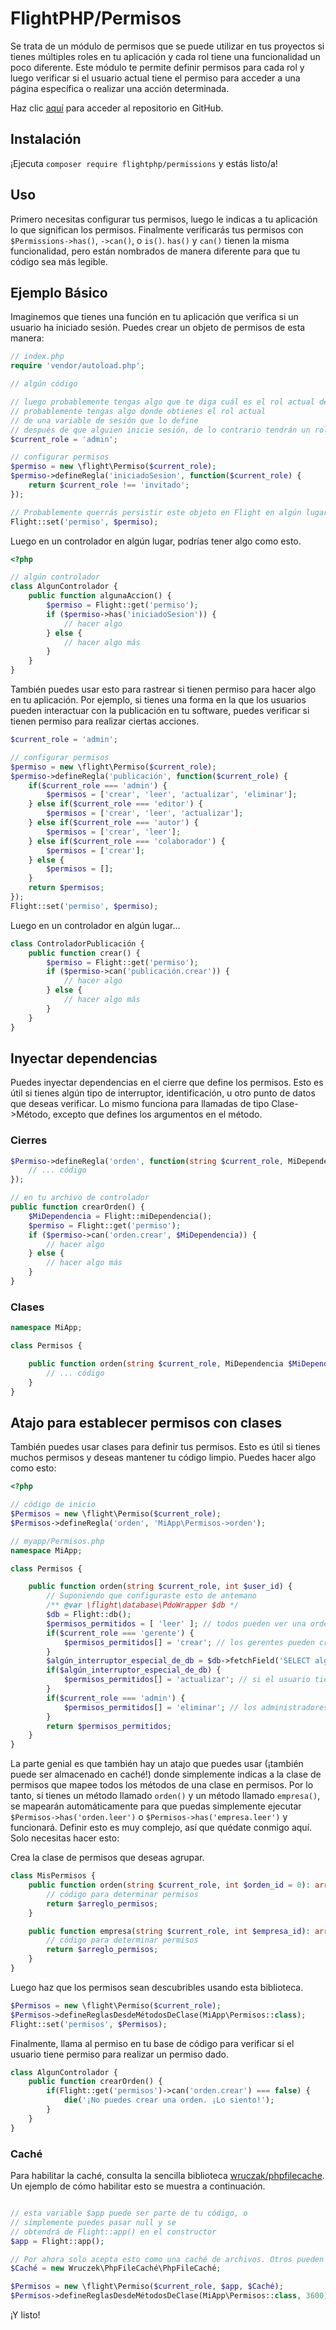# FlightPHP/Permisos

Se trata de un módulo de permisos que se puede utilizar en tus proyectos si tienes múltiples roles en tu aplicación y cada rol tiene una funcionalidad un poco diferente. Este módulo te permite definir permisos para cada rol y luego verificar si el usuario actual tiene el permiso para acceder a una página específica o realizar una acción determinada.

Haz clic [aquí](https://github.com/flightphp/permissions) para acceder al repositorio en GitHub.

Instalación
-------
¡Ejecuta `composer require flightphp/permissions` y estás listo/a!

Uso
-------
Primero necesitas configurar tus permisos, luego le indicas a tu aplicación lo que significan los permisos. Finalmente verificarás tus permisos con `$Permissions->has()`, `->can()`, o `is()`. `has()` y `can()` tienen la misma funcionalidad, pero están nombrados de manera diferente para que tu código sea más legible.

## Ejemplo Básico

Imaginemos que tienes una función en tu aplicación que verifica si un usuario ha iniciado sesión. Puedes crear un objeto de permisos de esta manera:

```php
// index.php
require 'vendor/autoload.php';

// algún código

// luego probablemente tengas algo que te diga cuál es el rol actual de la persona
// probablemente tengas algo donde obtienes el rol actual
// de una variable de sesión que lo define
// después de que alguien inicie sesión, de lo contrario tendrán un rol de 'invitado' o 'público'.
$current_role = 'admin';

// configurar permisos
$permiso = new \flight\Permiso($current_role);
$permiso->defineRegla('iniciadoSesion', function($current_role) {
	return $current_role !== 'invitado';
});

// Probablemente querrás persistir este objeto en Flight en algún lugar
Flight::set('permiso', $permiso);
```

Luego en un controlador en algún lugar, podrías tener algo como esto.

```php
<?php

// algún controlador
class AlgunControlador {
	public function algunaAccion() {
		$permiso = Flight::get('permiso');
		if ($permiso->has('iniciadoSesion')) {
			// hacer algo
		} else {
			// hacer algo más
		}
	}
}
```

También puedes usar esto para rastrear si tienen permiso para hacer algo en tu aplicación.
Por ejemplo, si tienes una forma en la que los usuarios pueden interactuar con la publicación en tu software, puedes
verificar si tienen permiso para realizar ciertas acciones.

```php
$current_role = 'admin';

// configurar permisos
$permiso = new \flight\Permiso($current_role);
$permiso->defineRegla('publicación', function($current_role) {
	if($current_role === 'admin') {
		$permisos = ['crear', 'leer', 'actualizar', 'eliminar'];
	} else if($current_role === 'editor') {
		$permisos = ['crear', 'leer', 'actualizar'];
	} else if($current_role === 'autor') {
		$permisos = ['crear', 'leer'];
	} else if($current_role === 'colaborador') {
		$permisos = ['crear'];
	} else {
		$permisos = [];
	}
	return $permisos;
});
Flight::set('permiso', $permiso);
```

Luego en un controlador en algún lugar...

```php
class ControladorPublicación {
	public function crear() {
		$permiso = Flight::get('permiso');
		if ($permiso->can('publicación.crear')) {
			// hacer algo
		} else {
			// hacer algo más
		}
	}
}
```

## Inyectar dependencias
Puedes inyectar dependencias en el cierre que define los permisos. Esto es útil si tienes algún tipo de interruptor, identificación, u otro punto de datos que deseas verificar. Lo mismo funciona para llamadas de tipo Clase->Método, excepto que defines los argumentos en el método.

### Cierres

```php
$Permiso->defineRegla('orden', function(string $current_role, MiDependencia $MiDependencia = null) {
	// ... código
});

// en tu archivo de controlador
public function crearOrden() {
	$MiDependencia = Flight::miDependencia();
	$permiso = Flight::get('permiso');
	if ($permiso->can('orden.crear', $MiDependencia)) {
		// hacer algo
	} else {
		// hacer algo más
	}
}
```

### Clases

```php
namespace MiApp;

class Permisos {

	public function orden(string $current_role, MiDependencia $MiDependencia = null) {
		// ... código
	}
}
```

## Atajo para establecer permisos con clases
También puedes usar clases para definir tus permisos. Esto es útil si tienes muchos permisos y deseas mantener tu código limpio. Puedes hacer algo como esto:
```php
<?php

// código de inicio
$Permisos = new \flight\Permiso($current_role);
$Permisos->defineRegla('orden', 'MiApp\Permisos->orden');

// myapp/Permisos.php
namespace MiApp;

class Permisos {

	public function orden(string $current_role, int $user_id) {
		// Suponiendo que configuraste esto de antemano
		/** @var \flight\database\PdoWrapper $db */
		$db = Flight::db();
		$permisos_permitidos = [ 'leer' ]; // todos pueden ver una orden
		if($current_role === 'gerente') {
			$permisos_permitidos[] = 'crear'; // los gerentes pueden crear órdenes
		}
		$algún_interruptor_especial_de_db = $db->fetchField('SELECT algún_interruptor_especial FROM ajustes WHERE id = ?', [ $user_id ]);
		if($algún_interruptor_especial_de_db) {
			$permisos_permitidos[] = 'actualizar'; // si el usuario tiene un interruptor especial, pueden actualizar órdenes
		}
		if($current_role === 'admin') {
			$permisos_permitidos[] = 'eliminar'; // los administradores pueden eliminar órdenes
		}
		return $permisos_permitidos;
	}
}
```
La parte genial es que también hay un atajo que puedes usar (¡también puede ser almacenado en caché!) donde simplemente indicas a la clase de permisos que mapee todos los métodos de una clase en permisos. Por lo tanto, si tienes un método llamado `orden()` y un método llamado `empresa()`, se mapearán automáticamente para que puedas simplemente ejecutar `$Permisos->has('orden.leer')` o `$Permisos->has('empresa.leer')` y funcionará. Definir esto es muy complejo, así que quédate conmigo aquí. Solo necesitas hacer esto:

Crea la clase de permisos que deseas agrupar.
```php
class MisPermisos {
	public function orden(string $current_role, int $orden_id = 0): array {
		// código para determinar permisos
		return $arreglo_permisos;
	}

	public function empresa(string $current_role, int $empresa_id): array {
		// código para determinar permisos
		return $arreglo_permisos;
	}
}
```

Luego haz que los permisos sean descubribles usando esta biblioteca.

```php
$Permisos = new \flight\Permiso($current_role);
$Permisos->defineReglasDesdeMétodosDeClase(MiApp\Permisos::class);
Flight::set('permisos', $Permisos);
```

Finalmente, llama al permiso en tu base de código para verificar si el usuario tiene permiso para realizar un permiso dado.

```php
class AlgunControlador {
	public function crearOrden() {
		if(Flight::get('permisos')->can('orden.crear') === false) {
			die('¡No puedes crear una orden. ¡Lo siento!');
		}
	}
}
```

### Caché

Para habilitar la caché, consulta la sencilla biblioteca [wruczak/phpfilecache](https://docs.flightphp.com/awesome-plugins/php-file-cache). Un ejemplo de cómo habilitar esto se muestra a continuación.
```php

// esta variable $app puede ser parte de tu código, o
// simplemente puedes pasar null y se
// obtendrá de Flight::app() en el constructor
$app = Flight::app();

// Por ahora solo acepta esto como una caché de archivos. Otros pueden agregarse fácilmente en el futuro.
$Caché = new Wruczek\PhpFileCaché\PhpFileCaché;

$Permisos = new \flight\Permiso($current_role, $app, $Caché);
$Permisos->defineReglasDesdeMétodosDeClase(MiApp\Permisos::class, 3600); // 3600 indica cuántos segundos almacenar en caché. Omite esto para no usar la caché
```

¡Y listo!